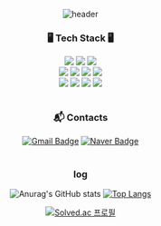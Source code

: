 <div align="center">

![header](https://capsule-render.vercel.app/api?type=waving&text=Dabin&color=FFE4E1&height=200&fontColor=FFADB9&fontSize=80)

### 🖥️ Tech Stack 🖥️
<span><img src="https://img.shields.io/badge/CSS3-1572B6?style=flat&logo=CSS3&logoColor=white"/></span>
<span><img src="https://img.shields.io/badge/JavaScript-F7DF1E?style=flat&logo=JavaScript&logoColor=black"/></span>
<img src="https://img.shields.io/badge/Java-007396?style=flat&logo=OpenJDK&logoColor=white"/>
<br>
<span><img src="https://img.shields.io/badge/VisualStudioCode-007ACC?style=flat&logo=VisualStudioCode&logoColor=white"/></span>
<span><img src="https://img.shields.io/badge/Python-3776AB?style=flat&logo=Python&logoColor=white"/></span>
<span><img src="https://img.shields.io/badge/C-A8B9CC?style=flat&logo=C&logoColor=white"/></span>
<span><img src="https://img.shields.io/badge/C++-00599C?style=flat&logo=C%2B%2B&logoColor=white"/></span>
<br>
<span><img src="https://img.shields.io/badge/MySQL-4479A1?style=flat&logo=MySQL&logoColor=white"/></span>
<span><img src="https://img.shields.io/badge/Spring-6DB33F?style=flat&logo=Spring&logoColor=white"/></span>
<span><img src="https://img.shields.io/badge/Spring Boot-6DB33F?style=flat&logo=Spring Boot&logoColor=white"/></span>
<span><img src="https://img.shields.io/badge/IntelliJ_IDEA-000000?style=flat&logo=intellij-idea&logoColor=white"/></span>
<br><br>

### :mailbox_with_mail: Contacts
[![Gmail Badge](https://img.shields.io/badge/Gmail-d14836?style=flat&logo=Gmail&logoColor=white&link=mailto:dabin6469@gmail.com)](mailto:dabin6469@gmail.com)
[![Naver Badge](https://img.shields.io/badge/Naver-03C75A?style=flat&logo=Naver&logoColor=white&link=mailto:dabin6469@naver.com)](mailto:dabin6469@naver.com)
<br><br>

### log
![Anurag's GitHub stats](https://github-readme-stats.vercel.app/api?username=dabeann&show_icons=true&theme=buefy&include_all_commits=true&count_private=true)     [![Top Langs](https://github-readme-stats.vercel.app/api/top-langs/?username=delay-100&layout=compact)](https://github.com/dabeann/github-readme-stats)

[![Solved.ac 프로필](http://mazassumnida.wtf/api/mini/generate_badge?boj=dabin478)](https://solved.ac/dabin478)

</div>

<!-- 
<span><img src="https://img.shields.io/badge/React-61DAFB?style=flat-square&logo=react&logoColor=black"/></span> 
[![Solved.ac Profile](http://mazassumnida.wtf/api/v2/generate_badge?boj=dabin478)](https://solved.ac/dabin478/)
-->
